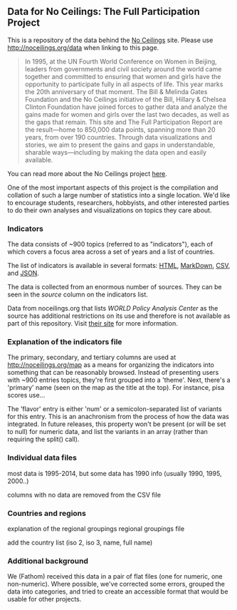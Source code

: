 ## Data for No Ceilings: The Full Participation Project

This is a repository of the data behind the [No Ceilings](http://noceilings.org) site. Please use http://noceilings.org/data when linking to this page. 

> In 1995, at the UN Fourth World Conference on Women in Beijing, leaders from governments and civil society around the world came together and committed to ensuring that women and girls have the opportunity to participate fully in all aspects of life.
> This year marks the 20th anniversary of that moment. The Bill & Melinda Gates Foundation and the No Ceilings initiative of the Bill, Hillary & Chelsea Clinton Foundation have joined forces to gather data and analyze the gains made for women and girls over the last two decades, as well as the gaps that remain.
> This site and The Full Participation Report are the result—home to 850,000 data points, spanning more than 20 years, from over 190 countries. Through data visualizations and stories, we aim to present the gains and gaps in understandable, sharable ways—including by making the data open and easily available.

You can read more about the No Ceilings project [here](http://noceilings.org/about). 


One of the most important aspects of this project is the compilation and collation of such a large number of statistics into a single location. We'd like to encourage students, researchers, hobbyists, and other interested parties to do their own analyses and visualizations on topics they care about.

### Indicators

The data consists of ~900 topics (referred to as "indicators"), each of which covers a focus area across a set of years and a list of countries.

The list of indicators is available in several formats: [HTML](https://raw.githubusercontent.com/fathominfo/noceilings-data/master/indicators.html), [MarkDown](https://raw.githubusercontent.com/fathominfo/noceilings-data/master/indicators.md), [CSV](https://raw.githubusercontent.com/fathominfo/noceilings-data/master/indicators.csv), and [JSON](https://raw.githubusercontent.com/fathominfo/noceilings-data/master/indicators.json). 

The data is collected from an enormous number of sources. They can be seen in the *source* column on the indicators list.

Data from noceilings.org that lists *WORLD Policy Analysis Center* as the source has additional restrictions on its use and therefore is not available as part of this repository. Visit [their site](http://worldpolicyforum.org/noceilings) for more information.

### Explanation of the indicators file

The primary, secondary, and tertiary columns are used at http://noceilings.org/map as a means for organizing the indicators into something that can be reasonably browsed. Instead of presenting users with ~900 entries topics, they're first grouped into a 'theme'. Next, there's a 'primary' name (seen on the map as the title at the top). For instance, pisa scores use...

The 'flavor' entry is either 'num' or a semicolon-separated list of variants for this entry. This is an anachronism from the process of how the data was integrated. In future releases, this property won't be present (or will be set to null) for numeric data, and list the variants in an array (rather than requiring the split() call).

### Individual data files

most data is 1995-2014, but some data has 1990 info (usually 1990, 1995, 2000..)

columns with no data are removed from the CSV file

### Countries and regions

explanation of the regional groupings
regional groupings file

add the country list (iso 2, iso 3, name, full name)

### Additional background

We (Fathom) received this data in a pair of flat files (one for numeric, one non-numeric). Where possible, we've corrected some errors, grouped the data into categories, and tried to create an accessible format that would be usable for other projects. 
